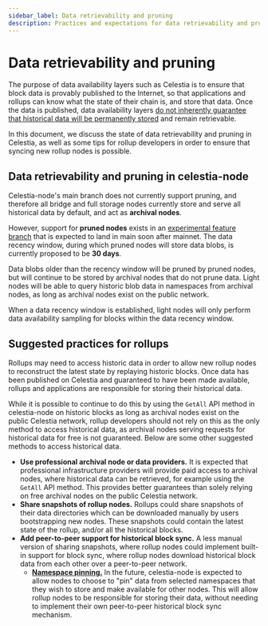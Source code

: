 ```yaml
---
sidebar_label: Data retrievability and pruning
description: Practices and expectations for data retrievability and pruning on Celestia.
---
```


# Data retrievability and pruning

The purpose of data availability layers such as Celestia is to ensure
that block data is provably published to the Internet, so that applications
and rollups can know what the state of their chain is, and store that data.
Once the data is published, data availability layers
[do not inherently guarantee that historical data will be permanently stored](https://notes.ethereum.org/@vbuterin/proto_danksharding_faq#If-data-is-deleted-after-30-days-how-would-users-access-older-blobs)
and remain retrievable.

In this document, we discuss the state of data retrievability and
pruning in Celestia, as well as some tips for rollup developers in
order to ensure that syncing new rollup nodes is possible.

## Data retrievability and pruning in celestia-node

Celestia-node's main branch does not currently support pruning, and
therefore all bridge and full storage nodes currently store and serve
all historical data by default, and act as **archival nodes**.

However, support for **pruned nodes** exists in an
[experimental feature branch](https://github.com/celestiaorg/celestia-node/pull/2738)
that is expected to land in main soon after mainnet. The data recency window,
during which pruned nodes will store data blobs, is currently proposed to be
**30 days**.

Data blobs older than the recency window will be pruned by pruned nodes, but
will continue to be stored by archival nodes that do not prune data. Light
nodes will be able to query historic blob data in namespaces from archival
nodes, as long as archival nodes exist on the public network.

When a data recency window is established, light nodes will only perform data
availability sampling for blocks within the data recency window.

## Suggested practices for rollups

Rollups may need to access historic data in order to allow new rollup nodes
to reconstruct the latest state by replaying historic blocks. Once data has
been published on Celestia and guaranteed to have been made available, rollups
and applications are responsible for storing their historical data.

While it is possible to continue to do this by using the `GetAll` API method in
celestia-node on historic blocks as long as archival nodes exist on the public
Celestia network, rollup developers should not rely on this as the only method
to access historical data, as archival nodes serving requests for historical
data for free is not guaranteed. Below are some other suggested methods to
access historical data.

- **Use professional archival node or data providers.** It is expected that
  professional infrastructure providers will provide paid access to archival
  nodes, where historical data can be retrieved, for example using the `GetAll`
  API method. This provides better guarantees than solely relying on free
  archival nodes on the public Celestia network.
- **Share snapshots of rollup nodes.** Rollups could share snapshots of their
  data directories which can be downloaded manually by users bootstrapping new
  nodes. These snapshots could contain the latest state of the rollup, and/or
  all the historical blocks.
- **Add peer-to-peer support for historical block sync.** A less manual version
  of sharing snapshots, where rollup nodes could implement built-in support for
  block sync, where rollup nodes download historical block data from each other
  over a peer-to-peer network.
  - [**Namespace pinning.**](https://github.com/celestiaorg/celestia-node/issues/2830)
    In the future, celestia-node is expected to allow nodes to choose to "pin"
    data from selected namespaces that they wish to store and make available for
    other nodes. This will allow rollup nodes to be responsible for storing their
    data, without needing to implement their own peer-to-peer historical block
    sync mechanism.
